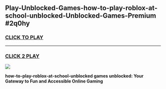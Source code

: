 
## Play-Unblocked-Games-how-to-play-roblox-at-school-unblocked-Unblocked-Games-Premium #2q0hy
<h3>
<a href="https://premium.freeplayer.one?title=how-to-play-roblox-at-school-unblocked&ref=12M">CLICK TO PLAY</a></h3>
<hr>

<h3>
<a href="https://premium.freeplayer.one?title=how-to-play-roblox-at-school-unblocked&ref=12M">CLICK 2 PLAY</a>
  
</h3>

<a href="https://premium.freeplayer.one?title=how-to-play-roblox-at-school-unblocked&ref=12M"><img src="https://clearcache.store/games.png"></a>


**how-to-play-roblox-at-school-unblocked games unblocked: Your Gateway to Fun and Accessible Online Gaming**
